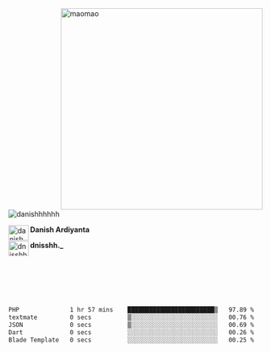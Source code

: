 <img align="right" alt="maomao" width="400" src="https://i.imgur.com/L23H0Ik.gif">

<p align="left"><img src="https://komarev.com/ghpvc/?username=danishhhhhh&label=Profile%20views&color=0e75b6&style=flat" alt="danishhhhhh" /></p>

[<img align="left" src="https://raw.githubusercontent.com/rahuldkjain/github-profile-readme-generator/master/src/images/icons/Social/linked-in-alt.svg" alt="danish ardiyanta" height="30" width="40" />](https://linkedin.com/in/danish-ardiyanta)
**Danish Ardiyanta**

[<img align="left" src="https://raw.githubusercontent.com/rahuldkjain/github-profile-readme-generator/master/src/images/icons/Social/instagram.svg" alt="dnisshh._" height="30" width="40" />](https://instagram.com/dnisshh._)
**dnisshh._**

</br></br></br></br></br>

<!--START_SECTION:waka-->

```txt
PHP              1 hr 57 mins    ████████████████████████▒   97.89 %
textmate         0 secs          ▒░░░░░░░░░░░░░░░░░░░░░░░░   00.76 %
JSON             0 secs          ▒░░░░░░░░░░░░░░░░░░░░░░░░   00.69 %
Dart             0 secs          ░░░░░░░░░░░░░░░░░░░░░░░░░   00.26 %
Blade Template   0 secs          ░░░░░░░░░░░░░░░░░░░░░░░░░   00.25 %
```

<!--END_SECTION:waka-->
